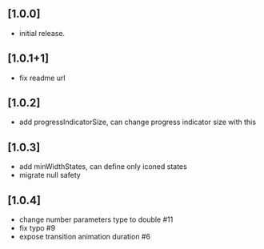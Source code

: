 ## [1.0.0] 
* initial release.

## [1.0.1+1]
* fix readme url

## [1.0.2]
* add progressIndicatorSize, can change progress indicator size with this

## [1.0.3]
* add minWidthStates, can define only iconed states
* migrate null safety

## [1.0.4]
* change number parameters type to double #11
* fix typo #9
* expose transition animation duration #6